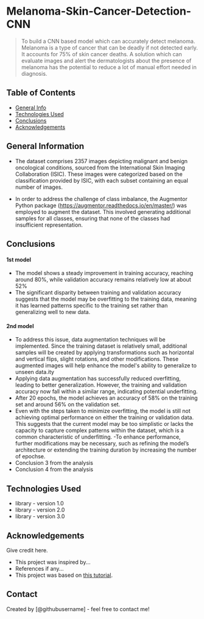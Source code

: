 # Melanoma-Skin-Cancer-Detection-CNN
> To build a CNN based model which can accurately detect melanoma. Melanoma is a type of cancer that can be deadly if not detected early. It accounts for 75% of skin cancer deaths. A solution which can evaluate images and alert the dermatologists about the presence of melanoma has the potential to reduce a lot of manual effort needed in diagnosis.


## Table of Contents
* [General Info](#general-information)
* [Technologies Used](#technologies-used)
* [Conclusions](#conclusions)
* [Acknowledgements](#acknowledgements)

<!-- You can include any other section that is pertinent to your problem -->

## General Information
- The dataset comprises 2357 images depicting malignant and benign oncological conditions, sourced from the International Skin Imaging Collaboration (ISIC). These images were categorized based on the classification provided by ISIC, with each subset containing an equal number of images.

- In order to address the challenge of class imbalance, the Augmentor Python package (https://augmentor.readthedocs.io/en/master/) was employed to augment the dataset. This involved generating additional samples for all classes, ensuring that none of the classes had insufficient representation.


<!-- You don't have to answer all the questions - just the ones relevant to your project. -->

## Conclusions
 #### 1st model
- The model shows a steady improvement in training accuracy, reaching around 80%, while validation accuracy remains relatively low at about 52%
- The significant disparity between training and validation accuracy suggests that the model may be overfitting to the training data, meaning it has learned patterns specific to the training set rather than generalizing well to new data.

 #### 2nd model
- To address this issue, data augmentation techniques will be implemented. Since the training dataset is relatively small, additional samples will be created by applying transformations such as horizontal and vertical flips, slight rotations, and other modifications. These augmented images will help enhance the model's ability to generalize to unseen data.ity
- Applying data augmentation has successfully reduced overfitting, leading to better generalization. However, the training and validation accuracy now fall within a similar range, indicating potential underfitting.
- After 20 epochs, the model achieves an accuracy of 58% on the training set and around 56% on the validation set.
- Even with the steps taken to minimize overfitting, the model is still not achieving optimal performance on either the training or validation data. This suggests that the current model may be too simplistic or lacks the capacity to capture complex patterns within the dataset, which is a common characteristic of underfitting.
-To enhance performance, further modifications may be necessary, such as refining the model’s architecture or extending the training duration by increasing the number of epochse.
- Conclusion 3 from the analysis
- Conclusion 4 from the analysis

<!-- You don't have to answer all the questions - just the ones relevant to your project. -->


## Technologies Used
- library - version 1.0
- library - version 2.0
- library - version 3.0

<!-- As the libraries versions keep on changing, it is recommended to mention the version of library used in this project -->

## Acknowledgements
Give credit here.
- This project was inspired by...
- References if any...
- This project was based on [this tutorial](https://www.example.com).


## Contact
Created by [@githubusername] - feel free to contact me!


<!-- Optional -->
<!-- ## License -->
<!-- This project is open source and available under the [... License](). -->

<!-- You don't have to include all sections - just the one's relevant to your project -->
